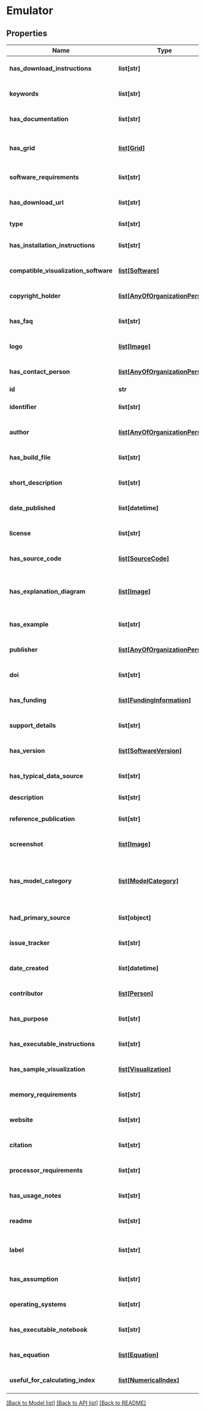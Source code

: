 # Emulator

## Properties
Name | Type | Description | Notes
------------ | ------------- | ------------- | -------------
**has_download_instructions** | **list[str]** | Description not available | [optional] 
**keywords** | **list[str]** | Description not available | [optional] 
**has_documentation** | **list[str]** | Description not available | [optional] 
**has_grid** | [**list[Grid]**](Grid.md) | Grid information about the model | [optional] 
**software_requirements** | **list[str]** | Description not available | [optional] 
**has_download_url** | **list[str]** | Description not available | [optional] 
**type** | **list[str]** | type of the resource | [optional] 
**has_installation_instructions** | **list[str]** | Description not available | [optional] 
**compatible_visualization_software** | [**list[Software]**](Software.md) | Description not available | [optional] 
**copyright_holder** | [**list[AnyOfOrganizationPerson]**](AnyOfOrganizationPerson.md) | Description not available | [optional] 
**has_faq** | **list[str]** | Description not available | [optional] 
**logo** | [**list[Image]**](Image.md) | Description not available | [optional] 
**has_contact_person** | [**list[AnyOfOrganizationPerson]**](AnyOfOrganizationPerson.md) | Description not available | [optional] 
**id** | **str** | identifier | [optional] 
**identifier** | **list[str]** | Description not available | [optional] 
**author** | [**list[AnyOfOrganizationPerson]**](AnyOfOrganizationPerson.md) | Description not available | [optional] 
**has_build_file** | **list[str]** | Description not available | [optional] 
**short_description** | **list[str]** | Description not available | [optional] 
**date_published** | **list[datetime]** | Description not available | [optional] 
**license** | **list[str]** | Description not available | [optional] 
**has_source_code** | [**list[SourceCode]**](SourceCode.md) | Description not available | [optional] 
**has_explanation_diagram** | [**list[Image]**](Image.md) | Diagram used to explain the behavior of the model | [optional] 
**has_example** | **list[str]** | Description not available | [optional] 
**publisher** | [**list[AnyOfOrganizationPerson]**](AnyOfOrganizationPerson.md) | Description not available | [optional] 
**doi** | **list[str]** | Description not available | [optional] 
**has_funding** | [**list[FundingInformation]**](FundingInformation.md) | Description not available | [optional] 
**support_details** | **list[str]** | Description not available | [optional] 
**has_version** | [**list[SoftwareVersion]**](SoftwareVersion.md) | Description not available | [optional] 
**has_typical_data_source** | **list[str]** | Description not available | [optional] 
**description** | **list[str]** | small description | [optional] 
**reference_publication** | **list[str]** | Description not available | [optional] 
**screenshot** | [**list[Image]**](Image.md) | Description not available | [optional] 
**has_model_category** | [**list[ModelCategory]**](ModelCategory.md) | Category associated with a model (e.g., Hydrology, etc.) | [optional] 
**had_primary_source** | **list[object]** | Description not available | [optional] 
**issue_tracker** | **list[str]** | Description not available | [optional] 
**date_created** | **list[datetime]** | Description not available | [optional] 
**contributor** | [**list[Person]**](Person.md) | Description not available | [optional] 
**has_purpose** | **list[str]** | Description not available | [optional] 
**has_executable_instructions** | **list[str]** | Description not available | [optional] 
**has_sample_visualization** | [**list[Visualization]**](Visualization.md) | Description not available | [optional] 
**memory_requirements** | **list[str]** | Description not available | [optional] 
**website** | **list[str]** | Description not available | [optional] 
**citation** | **list[str]** | Description not available | [optional] 
**processor_requirements** | **list[str]** | Description not available | [optional] 
**has_usage_notes** | **list[str]** | Description not available | [optional] 
**readme** | **list[str]** | Description not available | [optional] 
**label** | **list[str]** | short description of the resource | [optional] 
**has_assumption** | **list[str]** | Description not available | [optional] 
**operating_systems** | **list[str]** | Description not available | [optional] 
**has_executable_notebook** | **list[str]** | Description not available | [optional] 
**has_equation** | [**list[Equation]**](Equation.md) | Equations used in the model | [optional] 
**useful_for_calculating_index** | [**list[NumericalIndex]**](NumericalIndex.md) | Description not available | [optional] 

[[Back to Model list]](../#documentation-for-models) [[Back to API list]](../#documentation-for-api-endpoints) [[Back to README]](../)



